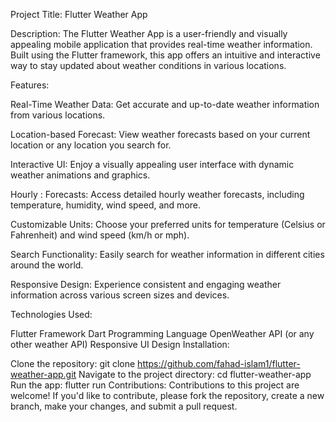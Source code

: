 Project Title: Flutter Weather App

Description:
The Flutter Weather App is a user-friendly and visually appealing mobile application that provides real-time weather information. Built using the Flutter framework, this app offers an intuitive and interactive way to stay updated about weather conditions in various locations.

Features:

Real-Time Weather Data: Get accurate and up-to-date weather information from various locations.

Location-based Forecast: View weather forecasts based on your current location or any location you search for.

Interactive UI: Enjoy a visually appealing user interface with dynamic weather animations and graphics.

Hourly : Forecasts: Access detailed hourly weather forecasts, including temperature, humidity, wind speed, and more.

Customizable Units: Choose your preferred units for temperature (Celsius or Fahrenheit) and wind speed (km/h or mph).


Search Functionality: Easily search for weather information in different cities around the world.

Responsive Design: Experience consistent and engaging weather information across various screen sizes and devices.


Technologies Used:

Flutter Framework
Dart Programming Language
OpenWeather API (or any other weather API)
Responsive UI Design
Installation:

Clone the repository: git clone https://github.com/fahad-islam1/flutter-weather-app.git
Navigate to the project directory: cd flutter-weather-app
Run the app: flutter run
Contributions:
Contributions to this project are welcome! If you'd like to contribute, please fork the repository, create a new branch, make your changes, and submit a pull request.


